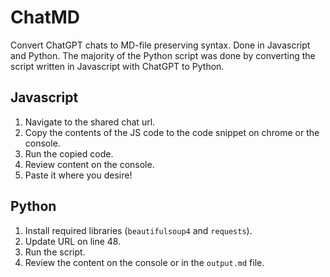 # ChatMD
Convert ChatGPT chats to MD-file preserving syntax. Done in Javascript and Python. The majority of the Python script was done by converting the script written in Javascript with ChatGPT to Python.

## Javascript
1. Navigate to the shared chat url.
2. Copy the contents of the JS code to the code snippet on chrome or the console.
3. Run the copied code.
4. Review content on the console.
5. Paste it where you desire!

## Python
1. Install required libraries (`beautifulsoup4` and `requests`).
2. Update URL on line 48.
3.  Run the script.
4.  Review the content on the console or in the `output.md` file.

